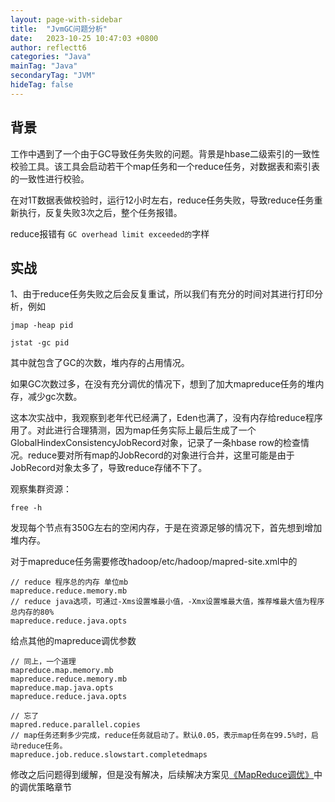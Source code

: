 ```yaml
---
layout: page-with-sidebar
title:  "JvmGC问题分析"
date:   2023-10-25 10:47:03 +0800
author: reflectt6
categories: "Java"
mainTag: "Java"
secondaryTag: "JVM"
hideTag: false
---
```


## 背景

工作中遇到了一个由于GC导致任务失败的问题。背景是hbase二级索引的一致性校验工具。该工具会启动若干个map任务和一个reduce任务，对数据表和索引表的一致性进行校验。

在对1T数据表做校验时，运行12小时左右，reduce任务失败，导致reduce任务重新执行，反复失败3次之后，整个任务报错。

reduce报错有 `GC overhead limit exceeded的`字样

## 实战

1、由于reduce任务失败之后会反复重试，所以我们有充分的时间对其进行打印分析，例如

```shell
jmap -heap pid

jstat -gc pid
```

其中就包含了GC的次数，堆内存的占用情况。

如果GC次数过多，在没有充分调优的情况下，想到了加大mapreduce任务的堆内存，减少gc次数。

这本次实战中，我观察到老年代已经满了，Eden也满了，没有内存给reduce程序用了。对此进行合理猜测，因为map任务实际上最后生成了一个GlobalHindexConsistencyJobRecord对象，记录了一条hbase row的检查情况。reduce要对所有map的JobRecord的对象进行合并，这里可能是由于JobRecord对象太多了，导致reduce存储不下了。

观察集群资源：

```shell
free -h
```

发现每个节点有350G左右的空闲内存，于是在资源足够的情况下，首先想到增加堆内存。

对于mapreduce任务需要修改hadoop/etc/hadoop/mapred-site.xml中的

```
// reduce 程序总的内存 单位mb
mapreduce.reduce.memory.mb
// reduce java选项，可通过-Xms设置堆最小值，-Xmx设置堆最大值，推荐堆最大值为程序总内存的80%
mapreduce.reduce.java.opts
```

给点其他的mapreduce调优参数

```
// 同上，一个道理
mapreduce.map.memory.mb
mapreduce.reduce.memory.mb
mapreduce.map.java.opts
mapreduce.reduce.java.opts

// 忘了
mapred.reduce.parallel.copies
// map任务还剩多少完成，reduce任务就启动了。默认0.05，表示map任务在99.5%时，启动reduce任务。
mapreduce.job.reduce.slowstart.completedmaps
```



修改之后问题得到缓解，但是没有解决，后续解决方案见[《MapReduce调优》](/大数据/2023/11/02/MapReduce调优.html)中的调优策略章节









